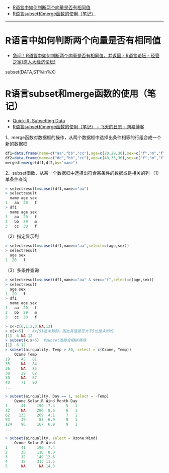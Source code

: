 
<!-- @import "[TOC]" {cmd="toc" depthFrom=1 depthTo=6 orderedList=false} -->
<!-- code_chunk_output -->

* [R语言中如何判断两个向量是否有相同值](#r语言中如何判断两个向量是否有相同值)
* [R语言subset和merge函数的使用（笔记）](#r语言subset和merge函数的使用笔记)

<!-- /code_chunk_output -->

---



# R语言中如何判断两个向量是否有相同值

* [急问！R语言中如何判断两个向量是否有相同值，并返回 - R语言论坛 - 经管之家(原人大经济论坛) ](http://bbs.pinggu.org/thread-3144647-1-1.html)

subset(DATA,ST%in%X)

# R语言subset和merge函数的使用（笔记）

* [Quick-R: Subsetting Data ](http://www.statmethods.net/management/subset.html)
* [R语言subset和merge函数的使用（笔记） - 飞天的日志 - 网易博客 ](http://blog.163.com/jiaqiang_wang/blog/static/11889615320158300180642/)


1、merge函数对数据框的操作，从两个数据框中选择出条件相等的行组合成一个新的数据框
```r
df1=data.frame(name=c("aa","bb","cc"),age=c(20,29,30),sex=c("f","m","f"))
df2=data.frame(name=c("dd","bb","cc"),age=c(40,35,36),sex=c("f","m","f"))
mergedf=merge(df1,df2,by="name")
```

2、subset函数，从某一个数据框中选择出符合某条件的数据或是相关的列
（1）单条件查询
```r
> selectresult=subset(df1,name=="aa")
> selectresult
  name age sex
1   aa  20   f
> df1
  name age sex
1   aa  20   f
2   bb  29   m
3   cc  30   f
```

（2）指定显示列
```r
> selectresult=subset(df1,name=="aa",select=c(age,sex))
> selectresult
  age sex
1  20   f
```

（3）多条件查询
```r
> selectresult=subset(df1,name=="aa" & sex=="f",select=c(age,sex))
> selectresult
  age sex
1  20   f
> df1
  name age sex
1   aa  20   f
2   bb  29   m
3   cc  30   f
```

```r
> x<-c(6,1,2,3,NA,12)
> x[x>5]    #x[5]是未知的，因此其值是否大于5也是未知的
[1]  6 NA 12
> subset(x,x>5)  #subset直接会把NA移除
[1]  6 12
> subset(airquality, Temp > 80, select = c(Ozone, Temp))
    Ozone Temp
29     45   81
35     NA   84
36     NA   85
38     29   82
39     NA   87
40     71   90
...

> subset(airquality, Day == 1, select = -Temp)
    Ozone Solar.R Wind Month Day
1      41     190  7.4     5   1
32     NA     286  8.6     6   1
62    135     269  4.1     7   1
93     39      83  6.9     8   1
124    96     167  6.9     9   1
...

> subset(airquality, select = Ozone:Wind)
    Ozone Solar.R Wind
1      41     190  7.4
2      36     118  8.0
3      12     149 12.6
4      18     313 11.5
5      NA      NA 14.3
```